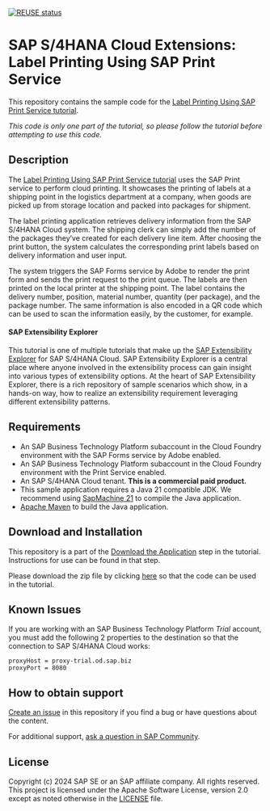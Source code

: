 [![REUSE status](https://api.reuse.software/badge/github.com/SAP-samples/s4hana-ext-cloud-label-printing)](https://api.reuse.software/info/github.com/SAP-samples/s4hana-ext-cloud-label-printing)

# SAP S/4HANA Cloud Extensions: Label Printing Using SAP Print Service

This repository contains the sample code for the [Label Printing Using SAP Print Service tutorial](http://tiny.cc/s4-cloud-label-printing).

*This code is only one part of the tutorial, so please follow the tutorial before attempting to use this code.*

## Description

The [Label Printing Using SAP Print Service tutorial](http://tiny.cc/s4-cloud-label-printing) uses the SAP Print service to perform cloud printing. It showcases the printing of labels at a shipping point in the logistics department at a company, when goods are picked up from storage location and packed into packages for shipment. 

The label printing application retrieves delivery information from the SAP S/4HANA Cloud system. The shipping clerk can simply add the number of the packages they’ve created for each delivery line item. After choosing the print button, the system calculates the corresponding print labels based on delivery information and user input. 

The system triggers the SAP Forms service by Adobe to render the print form and sends the print request to the print queue. The labels are then printed on the local printer at the shipping point. The label contains the delivery number, position, material number, quantity (per package), and the package number. The same information is also encoded in a QR code which can be used to scan the information easily, by the customer, for example.

#### SAP Extensibility Explorer

This tutorial is one of multiple tutorials that make up the [SAP Extensibility Explorer](https://sap.com/extends4) for SAP S/4HANA Cloud.
SAP Extensibility Explorer is a central place where anyone involved in the extensibility process can gain insight into various types of extensibility options. At the heart of SAP Extensibility Explorer, there is a rich repository of sample scenarios which show, in a hands-on way, how to realize an extensibility requirement leveraging different extensibility patterns.

## Requirements

- An SAP Business Technology Platform subaccount in the Cloud Foundry environment with the SAP Forms service by Adobe enabled.
- An SAP Business Technology Platform subaccount in the Cloud Foundry environment with the Print Service enabled.
- An SAP S/4HANA Cloud tenant. **This is a commercial paid product.**
- This sample application requires a Java 21 compatible JDK. We recommend using [SapMachine 21](https://sap.github.io/SapMachine/) to compile the Java application.
- [Apache Maven](http://maven.apache.org/download.cgi) to build the Java application.

## Download and Installation

This repository is a part of the [Download the Application](https://help.sap.com/viewer/24c083dc31104041a202933f34bd2af2/SHIP/en-US/29c512fa3d22440eac8ccbc4884cb277.html) step in the tutorial. Instructions for use can be found in that step.

Please download the zip file by clicking [here](https://github.com/SAP-samples/s4hana-ext-cloud-label-printing/archive/master.zip) so that the code can be used in the tutorial.

## Known Issues

If you are working with an SAP Business Technology Platform _Trial_ account, you must add the following 2 properties to the destination so that the connection to SAP S/4HANA Cloud works:

```
proxyHost = proxy-trial.od.sap.biz
proxyPort = 8080
```

## How to obtain support

[Create an issue](https://github.com/SAP-samples/s4hana-ext-cloud-label-printing/issues/new) in this repository if you find a bug or have questions about the content.

For additional support, [ask a question in SAP Community](https://answers.sap.com/questions/ask.html).

## License
Copyright (c) 2024 SAP SE or an SAP affiliate company. All rights reserved. This project is licensed under the Apache Software License, version 2.0 except as noted otherwise in the [LICENSE](LICENSES/Apache-2.0.txt) file.
